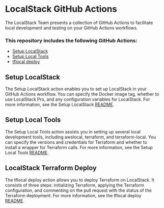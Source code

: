 # LocalStack GitHub Actions

The LocalStack Team presents a collection of GitHub Actions to facilitate local development and testing on your GitHub Actions workflows.

### This repository includes the following GitHub Actions:

- [Setup LocalStack](./setup-localstack)
- [Setup Local Tools](./setup-local-tools)
- [tflocal deploy](./tflocal-deploy)

## Setup LocalStack

The Setup LocalStack action enables you to set up LocalStack in your GitHub Actions workflow. You can specify the Docker image tag, whether to use LocalStack Pro, and any configuration variables for LocalStack. For more information, see the Setup LocalStack [README](./setup-localstack/README.md).

## Setup Local Tools

The Setup Local Tools action assists you in setting up several local development tools, including awslocal, terraform, and terraform-local. You can specify the versions and credentials for Terraform and whether to install a wrapper for Terraform calls. For more information, see the Setup Local Tools [README](./setup-local-tools/README.md).

## LocalStack Terraform Deploy

The tflocal deploy action allows you to deploy Terraform on LocalStack. It consists of three steps: initializing Terraform, applying the Terraform configuration, and commenting on the pull request with the status of the Terraform deployment. For more information, see the tflocal deploy [README](./tflocal-deploy/README.md).
